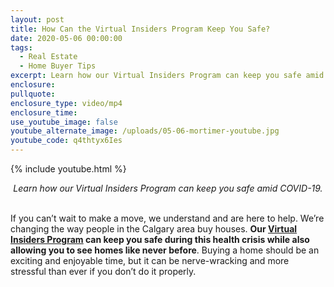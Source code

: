 ```yaml
---
layout: post
title: How Can the Virtual Insiders Program Keep You Safe?
date: 2020-05-06 00:00:00
tags:
  - Real Estate
  - Home Buyer Tips
excerpt: Learn how our Virtual Insiders Program can keep you safe amid COVID-19.
enclosure:
pullquote:
enclosure_type: video/mp4
enclosure_time:
use_youtube_image: false
youtube_alternate_image: /uploads/05-06-mortimer-youtube.jpg
youtube_code: q4thtyx6Ies
---
```


{% include youtube.html %}

<center><em>Learn how our Virtual Insiders Program can keep you safe amid COVID-19.</em></center>

<br>If you can’t wait to make a move, we understand and are here to help. We’re changing the way people in the Calgary area buy houses. **Our <u><a target="_blank" href="https://calgaryvideoblog.com/virtual-insiders-program">Virtual Insiders Program</a></u> can keep you safe during this health crisis while also allowing you to see homes like never before**. Buying a home should be an exciting and enjoyable time, but it can be nerve-wracking and more stressful than ever if you don’t do it properly.
